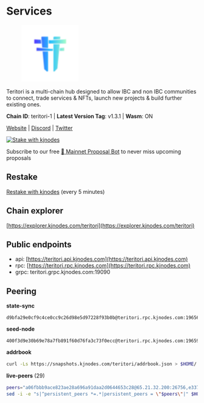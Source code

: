# Services

<figure><img src="https://raw.githubusercontent.com/kj89/cosmos-images/main/logos/teritori.png" width="150" alt=""><figcaption></figcaption></figure>

Teritori is a multi-chain hub designed to allow IBC and non IBC communities  to connect, trade services & NFTs, launch new projects & build further existing ones.

**Chain ID**: teritori-1 | **Latest Version Tag**: v1.3.1 | **Wasm**: ON

[Website](https://teritori.com) | [Discord](https://discord.gg/teritori) | [Twitter](https://twitter.com/TeritoriNetwork)

[![Stake with kjnodes](https://i.ibb.co/cr44Q8j/button-stake-with-kjnodes.png)](https://restake.app/teritori/torivaloper184ln03hkpt75uhrrr26f66kvcqvf4yn4nc2xjm)

Subscribe to our free [🤖 Mainnet Proposal Bot](https://t.me/kjnodes_proposal_bot) to never miss upcoming proposals

## Restake

[Restake with kjnodes](https://restake.app/teritori/torivaloper184ln03hkpt75uhrrr26f66kvcqvf4yn4nc2xjm) (every 5 minutes)
## Chain explorer
[https://explorer.kjnodes.com/teritori](https://explorer.kjnodes.com/teritori)

## Public endpoints

* api: [https://teritori.api.kjnodes.com](https://teritori.api.kjnodes.com)
* rpc: [https://teritori.rpc.kjnodes.com](https://teritori.rpc.kjnodes.com)
* grpc: teritori.grpc.kjnodes.com:19090

## Peering

**state-sync**

```text
d9bfa29e0cf9c4ce0cc9c26d98e5d97228f93b0b@teritori.rpc.kjnodes.com:19656
```

**seed-node**

```text
400f3d9e30b69e78a7fb891f60d76fa3c73f0ecc@teritori.rpc.kjnodes.com:19659
```

**addrbook**
```bash
curl -Ls https://snapshots.kjnodes.com/teritori/addrbook.json > $HOME/.teritorid/config/addrbook.json
```

**live-peers** (29)
```bash
peers="a06fbbb9ace823ae28a696a91daa2d0644653c28@65.21.32.200:26756,e3374c3d25a36f06662fa150043e5e6529d11570@88.198.32.17:31656,d9bfa29e0cf9c4ce0cc9c26d98e5d97228f93b0b@65.109.88.38:19656,4b04b3d164dc6dd5bb555a7a106a8d314f30516f@65.21.136.170:53656,26d6ee4138c7533c5541722c6e1ecc6d60d47a86@104.193.254.42:26656,e726816f42831689eab9378d5d577f1d06d25716@176.9.188.21:26656,a191006e50d3af40fd253c23dae715a45fdd7415@95.179.217.1:26656,e1b058e5cfa2b836ddaa496b10911da62dcf182e@138.201.8.248:26656,15e7d5ef19a373da5ca7aebbe3b57203f21e0a07@198.244.179.127:26656,c12c1ed98ab1f24266980c1f05ed0ca8812ca7aa@95.217.192.230:16656,35de81a10ed992e427e6eb1d0d9ec3622d0f37fe@193.70.47.90:15956,82ebb17ddac20928fb8107201dad9f5aea7f9132@198.244.200.3:26656,c670830fdf60374f008fa4a4eb851deddcdaef5b@65.109.88.107:46656,41caa4106f68977e3a5123e56f57934a2d34a1c1@185.16.38.210:27166,6085c32b26fb1baa4b16b426f5d56f2fff81cfc7@135.181.165.246:26656,2b4f46e601fb4ede2a0c98976337e3afdaa50dac@65.108.238.102:15956,3594b73f909a9c4b87cfe6a361ef8b2b51124dd5@65.109.69.59:15956,0b27217386756577e1eadf00c4169dc8f041e522@51.210.7.219:26656,17308ce7e097819743a01c0d30fedaa27e9f16a4@141.95.65.73:15956,8480ce1f929a9410567d315a5b3fc2709c2807a7@93.115.25.106:51656,63c28f10976800fd783930067d3d3a4eef358b28@173.215.85.171:20070,ed747c9e39fc04fdbc7ab5fc4a4a7f7a298ee329@136.38.55.33:26656,ebc272824924ea1a27ea3183dd0b9ba713494f83@95.214.52.139:27166,a35dc0cd0efd7e04d3334d781112bae0698a8f57@164.92.131.1:26656,412afea7f33f6f91c85f8d149eff81acb6624bb3@195.201.63.87:42656,14740e6faf16ab85a98ff5911241bb4b926b9c08@65.109.85.170:52656,8e9624292123624e4eddc3f43189f08a0424127e@65.108.131.62:26656,78815c81331c114cd508dae3a012f0d3e5e2b966@185.119.118.117:3000,46b7ae20e3cc4264076a91c3601f3894a021a80d@65.108.6.45:36656"
sed -i -e "s|^persistent_peers *=.*|persistent_peers = \"$peers\"|" $HOME/.teritorid/config/config.toml
```
